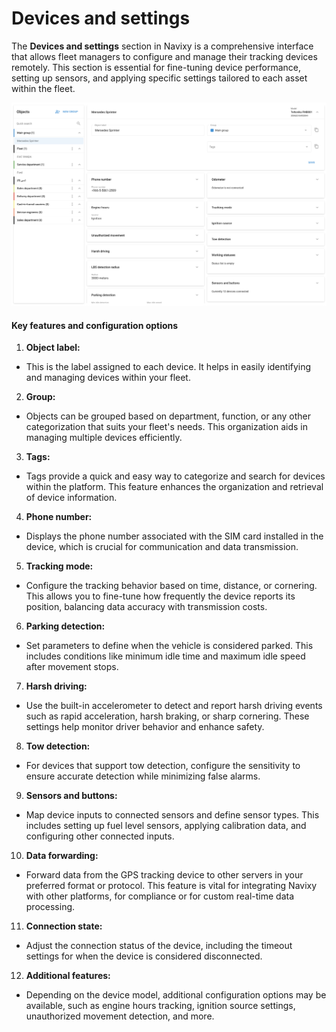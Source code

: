 # Devices and settings

The **Devices and settings** section in Navixy is a comprehensive interface that allows fleet managers to configure and manage their tracking devices remotely. This section is essential for fine-tuning device performance, setting up sensors, and applying specific settings tailored to each asset within the fleet.

![image-20240814-225942.png](attachments/image-20240814-225942.png)

#### Key features and configuration options

1. **Object label:**
  - This is the label assigned to each device. It helps in easily identifying and managing devices within your fleet.
2. **Group:**
  - Objects can be grouped based on department, function, or any other categorization that suits your fleet's needs. This organization aids in managing multiple devices efficiently.
3. **Tags:**
  - Tags provide a quick and easy way to categorize and search for devices within the platform. This feature enhances the organization and retrieval of device information.
4. **Phone number:**
  - Displays the phone number associated with the SIM card installed in the device, which is crucial for communication and data transmission.
5. **Tracking mode:**
  - Configure the tracking behavior based on time, distance, or cornering. This allows you to fine-tune how frequently the device reports its position, balancing data accuracy with transmission costs.
6. **Parking detection:**
  - Set parameters to define when the vehicle is considered parked. This includes conditions like minimum idle time and maximum idle speed after movement stops.
7. **Harsh driving:**
  - Use the built-in accelerometer to detect and report harsh driving events such as rapid acceleration, harsh braking, or sharp cornering. These settings help monitor driver behavior and enhance safety.
8. **Tow detection:**
  - For devices that support tow detection, configure the sensitivity to ensure accurate detection while minimizing false alarms.
9. **Sensors and buttons:**
  - Map device inputs to connected sensors and define sensor types. This includes setting up fuel level sensors, applying calibration data, and configuring other connected inputs.
10. **Data forwarding:**
  - Forward data from the GPS tracking device to other servers in your preferred format or protocol. This feature is vital for integrating Navixy with other platforms, for compliance or for custom real-time data processing.
11. **Connection state:**
  - Adjust the connection status of the device, including the timeout settings for when the device is considered disconnected.
12. **Additional features:**
  - Depending on the device model, additional configuration options may be available, such as engine hours tracking, ignition source settings, unauthorized movement detection, and more.